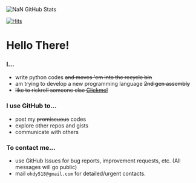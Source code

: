 ![NaN GitHub Stats](https://github-readme-stats.vercel.app/api?username=NotANumber-1&show_icons=true&theme=dark)


[![Hits](https://hits.seeyoufarm.com/api/count/incr/badge.svg?url=https%3A%2F%2Fgithub.com%2FNotANumber-1%2F&count_bg=%2334A853&title_bg=%23535353&icon_color=%23DEE1E6&title=Views&edge_flat=true)](https://hits.seeyoufarm.com)

# Hello There! 

### I... 
 - write python codes ~~and moves 'em into the recycle bin~~
 - am trying to develop a new programming language ~~2nd gen assembly~~
 - ~~like to rickroll someone else [Clickme!](https://www.youtube.com/watch?v=dQw4w9WgXcQ)~~

### I use GitHub to...
 - post my ~~promiscuous~~ codes
 - explore other repos and gists
 - communicate with others

### To contact me...
 - use GitHub Issues for bug reports, improvement requests, etc. (All messages will go public)
 - mail `ohdy518@gmail.com` for detailed/urgent contacts. 


